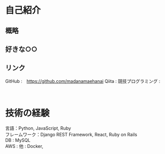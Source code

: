 

# 自己紹介

## 概略

## 好きな○○


## リンク
GitHub :　https://github.com/madanamaehanai
Qiita :
競技プログラミング :

<br>

# 技術の経験
言語：Python, JavaScript, Ruby  
フレームワーク：Django REST Framework, React, Ruby on Rails  
DB : MySQL  
AWS :
他 : Docker,  



